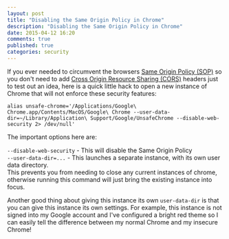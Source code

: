 ```yaml
---
layout: post
title: "Disabling the Same Origin Policy in Chrome"
description: "Disabling the Same Origin Policy in Chrome"
date: 2015-04-12 16:20
comments: true
published: true
categories: security
---
```


If you ever needed to circumvent the browsers
[Same Origin Policy (SOP)](https://en.wikipedia.org/wiki/Same-origin_policy)
so you don't need to add
[Cross Origin Resource Sharing (CORS)](https://en.wikipedia.org/wiki/Cross-origin_resource_sharing)
headers just to test out an idea, here is a quick little hack to open a new
instance of Chrome that will not enforce these security features:

```
alias unsafe-chrome='/Applications/Google\ Chrome.app/Contents/MacOS/Google\ Chrome --user-data-dir=~/Library/Application\ Support/Google/UnsafeChrome --disable-web-security 2> /dev/null'
```

The important options here are:

`--disable-web-security` - This will disable the Same Origin Policy  
`--user-data-dir=...` - This launches a separate instance, with its own user data
directory.  
This prevents you from needing to close any current instances of chrome,
otherwise running this command will just bring the existing instance into focus.

Another good thing about giving this instance its own `user-data-dir` is that
you can give this instance its own settings. For example, this instance is not
signed into my Google account and I've configured a bright red theme so I can
easily tell the difference between my normal Chrome and my insecure Chrome!
